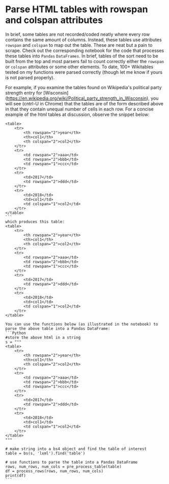 # Parse HTML tables with rowspan and colspan attributes

In brief, some tables are not recorded/coded neatly where every row contains the same amount of columns.
Instead, these tables use attributes ```rowspan``` and ```colspan``` to map out the table. These are neat but a pain to
scrape. Check out the corresponding notebook for the code that processes these tables into
```Pandas``` ```DataFrames```. In brief, tables of the sort need to be built from the top and most parsers fail to count correctly either the `rowspan` or `colspan` attributes or some other elements. To date, 100+ Wikitables tested on my functions were parsed correctly (though let me know if yours is not parsed properly). 

For example, if you examine the tables found on Wikipedia's political party strength entry for [Wisconsin] (https://en.wikipedia.org/wiki/Political_party_strength_in_Wisconsin), you will see (cntrl-U in Chrome) that the tables are of the form described above in that they contain unequal number of cells in each row. For a concise example of the html tables at discussion, observe the snippet below:


````
<table>
    <tr>
        <th rowspan="2">year</th>
        <th>col1</th>
        <th colspan="2">col2</th>
    </tr>
    <tr>
        <td rowspan="2">aaa</td>
        <td rowspan="2">bbb</td>
        <td rowspan="1">ccc</td>
    </tr>
    <tr>
        <td>2017</td>
        <td rowspan="2">ddd</td>
    </tr>
    <tr>
        <td>2018</td>
        <td>col1</td>
        <td colspan="1">col2</td>
    </tr>
</table>
```
which produces this table:
<table>
    <tr>
        <th rowspan="2">year</th>
        <th>col1</th>
        <th colspan="2">col2</th>
    </tr>
    <tr>
        <td rowspan="2">aaa</td>
        <td rowspan="2">bbb</td>
        <td rowspan="1">ccc</td>
    </tr>
    <tr>
        <td>2017</td>
        <td rowspan="2">ddd</td>
    </tr>
    <tr>
        <td>2018</td>
        <td>col1</td>
        <td colspan="1">col2</td>
    </tr>
</table>

You can use the functions below (as illustrated in the notebook) to parse the above table into a Pandas DataFrame:
```Python
#store the above html in a string
s = """
<table>
    <tr>
        <th rowspan="2">year</th>
        <th>col1</th>
        <th colspan="2">col2</th>
    </tr>
    <tr>
        <td rowspan="2">aaa</td>
        <td rowspan="2">bbb</td>
        <td rowspan="1">ccc</td>
    </tr>
    <tr>
        <td>2017</td>
        <td rowspan="2">ddd</td>
    </tr>
    <tr>
        <td>2018</td>
        <td>col1</td>
        <td colspan="1">col2</td>
    </tr>
</table>
"""

# make string into a bs4 object and find the table of interest
table = bs(s, 'lxml').find('table')

# use functions to parse the table into a Pandas DataFrame
rows, num_rows, num_cols = pre_process_table(table)
df = process_rows(rows, num_rows, num_cols)
print(df)
```
